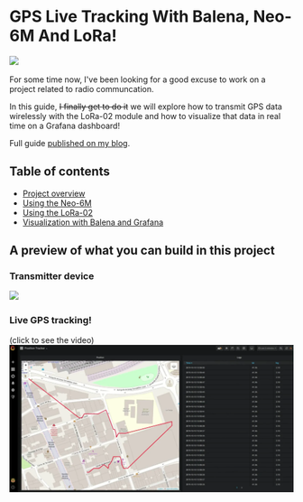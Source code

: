 # GPS Live Tracking With Balena, Neo-6M And LoRa!

![](https://uploads-ssl.webflow.com/5d0320c393cf98e9a472b352/5d9eecfe1a04367d9c0191ee_gps-live-tracking-main.jpeg)

For some time now, I've been looking for a good excuse to work on a project related to radio communcation.

In this guide, ~~I finally get to do it~~ we will explore how to transmit GPS data wirelessly with the LoRa-02 module and how to visualize that data in real time on a Grafana dashboard!

Full guide [published on my blog](https://kokonatt.com/embedded/gps-live-tracking).

## Table of contents
- [Project overview](https://kokonatt.com/embedded/gps-live-tracking#project-overview)
- [Using the Neo-6M](https://kokonatt.com/embedded/gps-live-tracking#neo-6m)
- [Using the LoRa-02](https://kokonatt.com/embedded/gps-live-tracking#lora-02)
- [Visualization with Balena and Grafana](https://kokonatt.com/embedded/gps-live-tracking#data-visualization)

## A preview of what you can build in this project

### Transmitter device
![](https://uploads-ssl.webflow.com/5d0320c393cf98e9a472b352/5d9eecfe8733b57f9a5f85ff_gps-tracker-mounting-2.jpeg)

### Live GPS tracking!
(click to see the video)
[![](assets/gps-visualization.png)](https://vimeo.com/365567163)